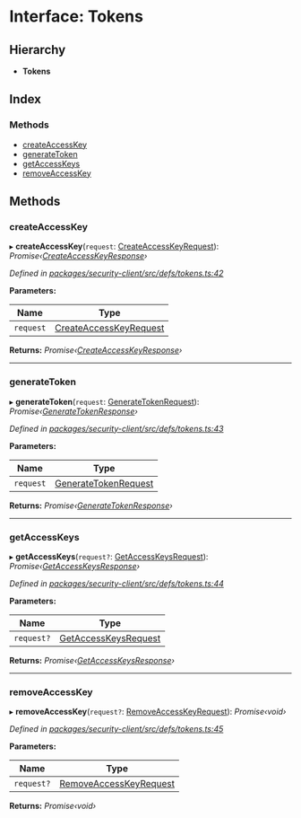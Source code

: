 # Interface: Tokens

## Hierarchy

* **Tokens**

## Index

### Methods

* [createAccessKey](tokens.md#createaccesskey)
* [generateToken](tokens.md#generatetoken)
* [getAccessKeys](tokens.md#getaccesskeys)
* [removeAccessKey](tokens.md#removeaccesskey)

## Methods

###  createAccessKey

▸ **createAccessKey**(`request`: [CreateAccessKeyRequest](createaccesskeyrequest.md)): *Promise‹[CreateAccessKeyResponse](createaccesskeyresponse.md)›*

*Defined in [packages/security-client/src/defs/tokens.ts:42](https://github.com/TheSoftwareHouse/rad-modules-tools/blob/56e5326/packages/security-client/src/defs/tokens.ts#L42)*

**Parameters:**

Name | Type |
------ | ------ |
`request` | [CreateAccessKeyRequest](createaccesskeyrequest.md) |

**Returns:** *Promise‹[CreateAccessKeyResponse](createaccesskeyresponse.md)›*

___

###  generateToken

▸ **generateToken**(`request`: [GenerateTokenRequest](generatetokenrequest.md)): *Promise‹[GenerateTokenResponse](generatetokenresponse.md)›*

*Defined in [packages/security-client/src/defs/tokens.ts:43](https://github.com/TheSoftwareHouse/rad-modules-tools/blob/56e5326/packages/security-client/src/defs/tokens.ts#L43)*

**Parameters:**

Name | Type |
------ | ------ |
`request` | [GenerateTokenRequest](generatetokenrequest.md) |

**Returns:** *Promise‹[GenerateTokenResponse](generatetokenresponse.md)›*

___

###  getAccessKeys

▸ **getAccessKeys**(`request?`: [GetAccessKeysRequest](getaccesskeysrequest.md)): *Promise‹[GetAccessKeysResponse](getaccesskeysresponse.md)›*

*Defined in [packages/security-client/src/defs/tokens.ts:44](https://github.com/TheSoftwareHouse/rad-modules-tools/blob/56e5326/packages/security-client/src/defs/tokens.ts#L44)*

**Parameters:**

Name | Type |
------ | ------ |
`request?` | [GetAccessKeysRequest](getaccesskeysrequest.md) |

**Returns:** *Promise‹[GetAccessKeysResponse](getaccesskeysresponse.md)›*

___

###  removeAccessKey

▸ **removeAccessKey**(`request?`: [RemoveAccessKeyRequest](removeaccesskeyrequest.md)): *Promise‹void›*

*Defined in [packages/security-client/src/defs/tokens.ts:45](https://github.com/TheSoftwareHouse/rad-modules-tools/blob/56e5326/packages/security-client/src/defs/tokens.ts#L45)*

**Parameters:**

Name | Type |
------ | ------ |
`request?` | [RemoveAccessKeyRequest](removeaccesskeyrequest.md) |

**Returns:** *Promise‹void›*
